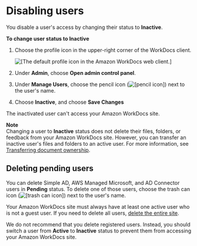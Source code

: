 # Disabling users<a name="inactive-user"></a>

You disable a user's access by changing their status to **Inactive**\.

**To change user status to **Inactive****

1. Choose the profile icon in the upper\-right corner of the WorkDocs client\.

   ![\[The default profile icon in the Amazon WorkDocs web client.\]](http://docs.aws.amazon.com/workdocs/latest/adminguide/images/wd-profile-default.png) 

1. Under **Admin**, choose **Open admin control panel**\.

1. Under **Manage Users**, choose the pencil icon \(![\[pencil icon\]](http://docs.aws.amazon.com/workdocs/latest/adminguide/images/pencil_icon.png)\) next to the user's name\.

1. Choose **Inactive**, and choose **Save Changes**

The inactivated user can't access your Amazon WorkDocs site\.

**Note**  
Changing a user to **Inactive** status does not delete their files, folders, or feedback from your Amazon WorkDocs site\. However, you can transfer an inactive user's files and folders to an active user\. For more information, see [Transferring document ownership](transfer-docs.md)\.

## Deleting pending users<a name="delete_user_cloud"></a>

You can delete Simple AD, AWS Managed Microsoft, and AD Connector users in **Pending** status\. To delete one of those users, choose the trash can icon \(![\[trash can icon\]](http://docs.aws.amazon.com/workdocs/latest/adminguide/images/trash_can_icon.png)\) next to the user's name\.

Your Amazon WorkDocs site must always have at least one active user who is not a guest user\. If you need to delete all users, [delete the entire site](delete_site.md)\.

We do not recommend that you delete registered users\. Instead, you should switch a user from **Active** to **Inactive** status to prevent them from accessing your Amazon WorkDocs site\. 